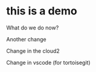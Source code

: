 # this is a demo

What do we do now?

Another change

Change in the cloud2

Change in vscode (for tortoisegit)
